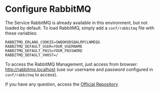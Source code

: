 # Configure RabbitMQ
The Service RabbitMQ is already available in this environment, but not loaded by default.
To load RabbitMQ, simply add a `conf/rabbitmq` file with these variables:

```
RABBITMQ_ERLANG_COOKIE=SWQOKODSQALRPCLNMEQG
RABBITMQ_DEFAULT_USER=YOUR_USERNAME
RABBITMQ_DEFAULT_PASS=YOUR_PASSWORD
RABBITMQ_DEFAULT_VHOST=/
```

To access the RabbitMQ Management, just access from browser: http://rabbitmq.localhost (use our username and password configured in `conf/rabbitmq` to access).

If you have any question, access the [Official Repository][1]

[1]: https://hub.docker.com/_/rabbitmq/

